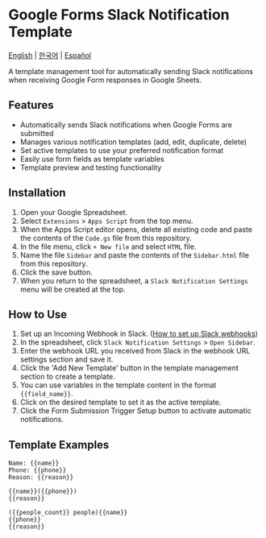 # Google Forms Slack Notification Template

[English](README.md) | [한국어](README.ko.md) | [Español](README.es.md)

A template management tool for automatically sending Slack notifications when receiving Google Form responses in Google Sheets.

## Features

- Automatically sends Slack notifications when Google Forms are submitted
- Manages various notification templates (add, edit, duplicate, delete)
- Set active templates to use your preferred notification format
- Easily use form fields as template variables
- Template preview and testing functionality

## Installation

1. Open your Google Spreadsheet.
2. Select `Extensions` > `Apps Script` from the top menu.
3. When the Apps Script editor opens, delete all existing code and paste the contents of the `Code.gs` file from this repository.
4. In the file menu, click `+ New file` and select `HTML` file.
5. Name the file `Sidebar` and paste the contents of the `Sidebar.html` file from this repository.
6. Click the save button.
7. When you return to the spreadsheet, a `Slack Notification Settings` menu will be created at the top.

## How to Use

1. Set up an Incoming Webhook in Slack. ([How to set up Slack webhooks](https://api.slack.com/messaging/webhooks))
2. In the spreadsheet, click `Slack Notification Settings` > `Open Sidebar`.
3. Enter the webhook URL you received from Slack in the webhook URL settings section and save it.
4. Click the 'Add New Template' button in the template management section to create a template.
5. You can use variables in the template content in the format `{{field_name}}`.
6. Click on the desired template to set it as the active template.
7. Click the Form Submission Trigger Setup button to activate automatic notifications.

## Template Examples

```
Name: {{name}}
Phone: {{phone}}
Reason: {{reason}}
```

```
{{name}}({{phone}})
{{reason}}
```

```
({{people_count}} people){{name}}
{{phone}}
{{reason}}
```
